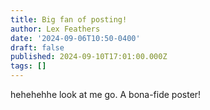 ```yaml
---
title: Big fan of posting!
author: Lex Feathers
date: '2024-09-06T10:50-0400'
draft: false
published: 2024-09-10T17:01:00.000Z
tags: []
---
```

hehehehhe look at me go. A bona-fide poster!
